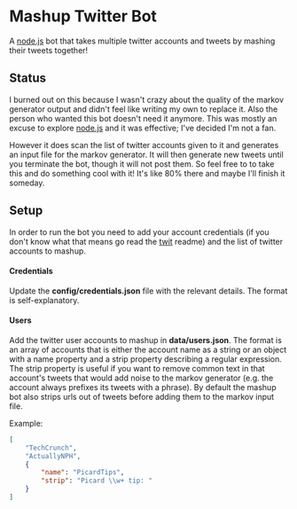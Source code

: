 # Mashup Twitter Bot

A [node.js](http://nodejs.org) bot that takes multiple twitter accounts and tweets by mashing their tweets together!

## Status

I burned out on this because I wasn't crazy about the quality of the markov generator output and didn't feel like writing my own to replace it. Also the person who wanted this bot doesn't need it anymore. This was mostly an excuse to explore [node.js](http://nodejs.org) and it was effective; I've decided I'm not a fan.

However it does scan the list of twitter accounts given to it and generates an input file for the markov generator. It will then generate new tweets until you terminate the bot, though it will not post them. So feel free to to take this and do something cool with it! It's like 80% there and maybe I'll finish it someday.

## Setup

In order to run the bot you need to add your account credentials (if you don't know what that means go read the [twit](https://github.com/ttezel/twit) readme) and the list of twitter accounts to mashup.

#### Credentials

Update the **config/credentials.json** file with the relevant details. The format is self-explanatory.

#### Users

Add the twitter user accounts to mashup in **data/users.json**. The format is an array of accounts that is either the account name as a string or an object with a name property and a strip property describing a regular expression. The strip property is useful if you want to remove common text in that account's tweets that would add noise to the markov generator (e.g. the account always prefixes its tweets with a phrase). By default the mashup bot also strips urls out of tweets before adding them to the markov input file.

Example:

```json
[
    "TechCrunch",
    "ActuallyNPH",
    {
        "name": "PicardTips",
        "strip": "Picard \\w+ tip: "
    }
]
```
